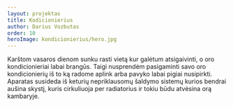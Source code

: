 ```yaml
---
layout: projektas
title: Kodicionierius
author: Darius Vozbutas
order: 10
heroImage: kondicionierius/hero.jpg
---
```

Karštom vasaros dienom sunku rasti vietą kur galėtum atsigaivinti, o oro
kondicionieriai labai brangūs. Taigi nusprendėm pasigaminti savo oro
kondicionierių iš to ką radome aplink arba pavyko labai pigiai nusipirkti.
Aparatas susideda iš keturių nepriklausomų šaldymo sistemų kurios bendrai
aušina skystį, kuris cirkuliuoja per radiatorius ir tokiu būdu atvėsina orą
kambaryje.
